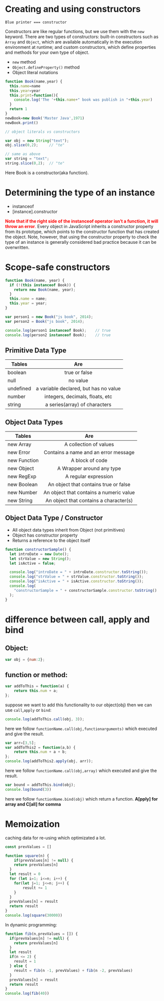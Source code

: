 # Creating and using constructors
`Blue printer === constructor`

Constructors are like regular functions, but we use them with the `new` keyword. There are two types of constructors: built-in constructors such as `Array` and `Object`, which are available automatically in the execution environment at runtime; and custom constructors, which define properties and methods for your own type of object.
- `new` method
- `Object.defineProperty()` method
- Object literal notations

```js
function Book(name,year) {
  this.name=name
  this.year=year
  this.print=function(){
    console.log('The '+this.name+" book was publish in "+this.year)
  }
  return 1
} 
newBook=new Book('Master Java',1971)
newBook.print()

// object literals vs constructors

var obj = new String("text");
obj.slice(0,2);     // "te"

// same as above
var string = "text";
string.slice(0,2);  // "te"


```
Here Book is a constructor(aka function). 
# Determining the type of an instance
- instanceof
- [instance].constructor

<span style="color: red;">**Note that if the right side of the instanceof operator isn’t a function, it will throw an error**.</span> Every object in JavaScript inherits a constructor property from its prototype, which points to the constructor function that has created the object. Note, however, that using the constructor property to check the type of an instance is generally considered bad practice because it can be overwritten.

# Scope-safe constructors
```js
function Book(name, year) { 
  if (!(this instanceof Book)) { 
    return new Book(name, year);
  }
  this.name = name;
  this.year = year;
}

var person1 = new Book("js book", 2014);
var person2 = Book("js book", 2014);

console.log(person1 instanceof Book);    // true
console.log(person2 instanceof Book);    // true
```

## Primitive Data Type

| Tables    |                  Are                  |
| --------- | :-----------------------------------: |
| boolean   |             true or false             |
| null      |               no value                |
| undefined | a variable declared, but has no value |
| number    |    integers, decimals, floats, etc    |
| string    |     a series(array) of characters     |

## Object Data Types

| Tables       |                   Are                   |
| ------------ | :-------------------------------------: |
| new Array    |         A collection of values          |
| new Error    |  Contains a name and an error message   |
| new Function |             A block of code             |
| new Object   |        A Wrapper around any type        |
| new RegExp   |          A regular expression           |
| new Boolean  |  An object that contains true or false  |
| new Number   | An object that contains a numeric value |
| new String   | An object that contains a character(s)  |

## Object Data Type / Constructor

- All object data types inherit from Object (not primitives)
- Object has constructor property
- Returns a reference to the object itself

```js
function constructorSample() {
  let introDate = new Date();
  let strValue = new String();
  let isActive = false;

  console.log("introDate = " + introDate.constructor.toString());
  console.log("strValue = " + strValue.constructor.toString());
  console.log("isActive = " + isActive.constructor.toString());
  console.log(
    "constructorSample = " + constructorSample.constructor.toString()
  );
}
```



# difference between call, apply and bind
## Object: 
```js
var obj = {num:2};
```
## function or method:
```js
var addToThis = function(a) {
	return this.num + a;
};
```
suppose we want to add this functionality to our object(obj) then we can use `call`,`apply` or `bind`:
```js
console.log(addToThis.call(obj, 3));
```
here we follow `functionName.call(obj,functionarguments)` which executed and give the result.
```js
var arr=[3,5];
var addToThis2 = function(a,b) {
	return this.num + a + b;
};
console.log(addToThis2.apply(obj, arr)); 
```
here we follow `functionName.call(obj,array)` which executed and give the result.
```js
var bound = addToThis.bind(obj);
console.log(bound(3))
```
here we follow `functionName.bind(obj)` which return a function. **A[pply] for array and C[all] for comma**

# Memoization 
caching data for re-using which optimizated a lot. 
```js
const prevValues = []

function square(n) {
	if(prevValues[n] != null) {
  	return prevValues[n]
  }
  let result = 0
  for (let i=1; i<=n; i++) {
  	for(let j=1; j<=n; j++) {
    	result += 1
    }
  }
  prevValues[n] = result
  return result
}
console.log(square(30000))
```
In dynamic programming:
```js
function fib(n,prevValues = []) {
  if(prevValues[n] != null) {
  	return prevValues[n]
  }
  let result
  if(n <= 2) {
  	result = 1
  } else {
  	result = fib(n -1, prevValues) + fib(n -2, prevValues)
  }
  prevValues[n] = result
  return result
}
console.log(fib(40))
```
